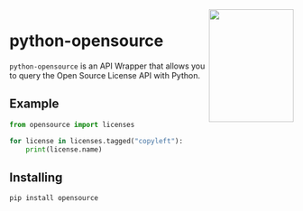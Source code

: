 <img align="right" width="150" height="200" src="https://opensource.org/files/OSIApproved.png">

python-opensource
=================

`python-opensource` is an API Wrapper that allows you to query the
Open Source License API with Python.

Example
-------

```python
from opensource import licenses

for license in licenses.tagged("copyleft"):
    print(license.name)
```

Installing
----------

```
pip install opensource
```

